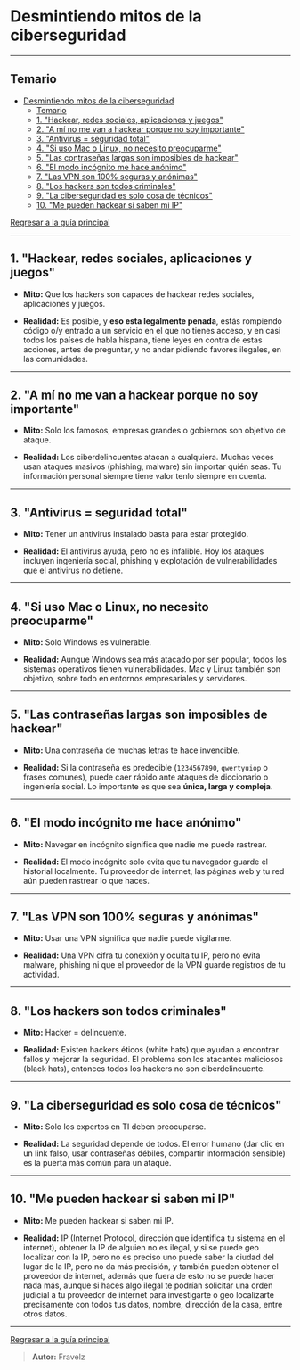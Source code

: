 # Desmintiendo mitos de la ciberseguridad

---

## Temario

- [Desmintiendo mitos de la ciberseguridad](#desmintiendo-mitos-de-la-ciberseguridad)
  - [Temario](#temario)
  - [1. "Hackear, redes sociales, aplicaciones y juegos"](#1-hackear-redes-sociales-aplicaciones-y-juegos)
  - [2. "A mí no me van a hackear porque no soy importante"](#2-a-mí-no-me-van-a-hackear-porque-no-soy-importante)
  - [3. "Antivirus = seguridad total"](#3-antivirus--seguridad-total)
  - [4. "Si uso Mac o Linux, no necesito preocuparme"](#4-si-uso-mac-o-linux-no-necesito-preocuparme)
  - [5. "Las contraseñas largas son imposibles de hackear"](#5-las-contraseñas-largas-son-imposibles-de-hackear)
  - [6. "El modo incógnito me hace anónimo"](#6-el-modo-incógnito-me-hace-anónimo)
  - [7. "Las VPN son 100% seguras y anónimas"](#7-las-vpn-son-100-seguras-y-anónimas)
  - [8. "Los hackers son todos criminales"](#8-los-hackers-son-todos-criminales)
  - [9. "La ciberseguridad es solo cosa de técnicos"](#9-la-ciberseguridad-es-solo-cosa-de-técnicos)
  - [10. "Me pueden hackear si saben mi IP"](#10-me-pueden-hackear-si-saben-mi-ip)

[Regresar a la guía principal](./../readme.md#temario)

---

## 1. "Hackear, redes sociales, aplicaciones y juegos"

- **Mito:** Que los hackers son capaces de hackear redes sociales, aplicaciones y juegos.

- **Realidad:** Es posible, y **eso esta legalmente penada**, estás rompiendo código o/y entrado a un servicio en el que no tienes acceso, y en casi todos los países de habla hispana, tiene leyes en contra de estas acciones, antes de preguntar, y no andar pidiendo favores ilegales, en las comunidades.

---

## 2. "A mí no me van a hackear porque no soy importante"

- **Mito:** Solo los famosos, empresas grandes o gobiernos son objetivo de ataque.

- **Realidad:** Los ciberdelincuentes atacan a cualquiera. Muchas veces usan ataques masivos (phishing, malware) sin importar quién seas. Tu información personal siempre tiene valor tenlo siempre en cuenta.

---

## 3. "Antivirus = seguridad total"

- **Mito:** Tener un antivirus instalado basta para estar protegido.

- **Realidad:** El antivirus ayuda, pero no es infalible. Hoy los ataques incluyen ingeniería social, phishing y explotación de vulnerabilidades que el antivirus no detiene.

---

## 4. "Si uso Mac o Linux, no necesito preocuparme"

- **Mito:** Solo Windows es vulnerable.

- **Realidad:** Aunque Windows sea más atacado por ser popular, todos los sistemas operativos tienen vulnerabilidades. Mac y Linux también son objetivo, sobre todo en entornos empresariales y servidores.

---

## 5. "Las contraseñas largas son imposibles de hackear"

- **Mito:** Una contraseña de muchas letras te hace invencible.

- **Realidad:** Si la contraseña es predecible (`1234567890`, `qwertyuiop` o frases comunes), puede caer rápido ante ataques de diccionario o ingeniería social. Lo importante es que sea **única, larga y compleja**.

---

## 6. "El modo incógnito me hace anónimo"

- **Mito:** Navegar en incógnito significa que nadie me puede rastrear.

- **Realidad:** El modo incógnito solo evita que tu navegador guarde el historial localmente. Tu proveedor de internet, las páginas web y tu red aún pueden rastrear lo que haces.

---

## 7. "Las VPN son 100% seguras y anónimas"

- **Mito:** Usar una VPN significa que nadie puede vigilarme.

- **Realidad:** Una VPN cifra tu conexión y oculta tu IP, pero no evita malware, phishing ni que el proveedor de la VPN guarde registros de tu actividad.

---

## 8. "Los hackers son todos criminales"

- **Mito:** Hacker = delincuente.

- **Realidad:** Existen hackers éticos (white hats) que ayudan a encontrar fallos y mejorar la seguridad. El problema son los atacantes maliciosos (black hats), entonces todos los hackers no son ciberdelincuente.

---

## 9. "La ciberseguridad es solo cosa de técnicos"

- **Mito:** Solo los expertos en TI deben preocuparse.

- **Realidad:** La seguridad depende de todos. El error humano (dar clic en un link falso, usar contraseñas débiles, compartir información sensible) es la puerta más común para un ataque.

---

## 10. "Me pueden hackear si saben mi IP"

- **Mito:** Me pueden hackear si saben mi IP.

- **Realidad:** IP (Internet Protocol, dirección que identifica tu sistema en el internet), obtener la IP de alguien no es ilegal, y si se puede geo localizar con la IP, pero no es preciso uno puede saber la ciudad del lugar de la IP, pero no da más precisión, y también pueden obtener el proveedor de internet, además que fuera de esto no se puede hacer nada más, aunque si haces algo ilegal te podrían solicitar una orden judicial a tu proveedor de internet para investigarte o geo localizarte precisamente con todos tus datos, nombre, dirección de la casa, entre otros datos.

---

[Regresar a la guía principal](./../readme.md#temario)

> **Autor:** Fravelz
